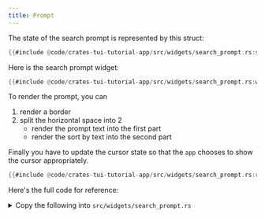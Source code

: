 ```yaml
---
title: Prompt
---
```


The state of the search prompt is represented by this struct:

```rust
{{#include @code/crates-tui-tutorial-app/src/widgets/search_prompt.rs:state}}
```

Here is the search prompt widget:

```rust
{{#include @code/crates-tui-tutorial-app/src/widgets/search_prompt.rs:widget}}
```

To render the prompt, you can

1. render a border
2. split the horizontal space into 2
   - render the prompt text into the first part
   - render the sort by text into the second part

Finally you have to update the cursor state so that the `app` chooses to show the cursor
appropriately.

```rust
{{#include @code/crates-tui-tutorial-app/src/widgets/search_prompt.rs:render}}
```

Here's the full code for reference:

<details>

<summary>Copy the following into <code>src/widgets/search_prompt.rs</code></summary>

```rust
{{#include @code/crates-tui-tutorial-app/src/widgets/search_prompt.rs}}
```

</details>
